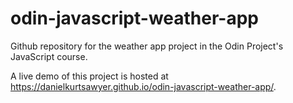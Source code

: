 # odin-javascript-weather-app
Github repository for the weather app project in the Odin Project's JavaScript course. 

A live demo of this project is hosted at https://danielkurtsawyer.github.io/odin-javascript-weather-app/.
